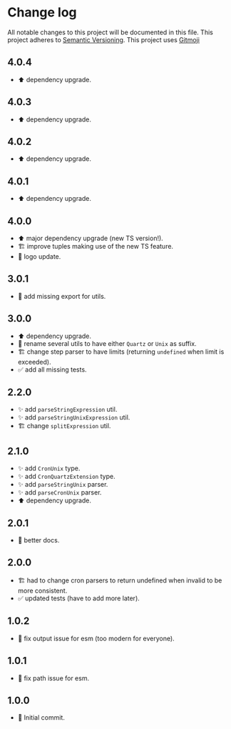 # Change log
All notable changes to this project will be documented in this file.
This project adheres to [Semantic Versioning](https://semver.org/).
This project uses [Gitmoji](https://gitmoji.carloscuesta.me/)

## 4.0.4

- :arrow_up: dependency upgrade.

## 4.0.3

- :arrow_up: dependency upgrade.

## 4.0.2

- :arrow_up: dependency upgrade.

## 4.0.1

- :arrow_up: dependency upgrade.

## 4.0.0

- :arrow_up: major dependency upgrade (new TS version!).
- :building_construction: improve tuples making use of the new TS feature.
- :art: logo update.

## 3.0.1

- :bug: add missing export for utils.

## 3.0.0

- :arrow_up: dependency upgrade.
- :truck: rename several utils to have either `Quartz` or `Unix` as suffix.
- :building_construction: change step parser to have limits (returning `undefined` when limit is exceeded).
- :white_check_mark: add all missing tests.

## 2.2.0

- :sparkles: add `parseStringExpression` util.
- :sparkles: add `parseStringUnixExpression` util.
- :building_construction: change `splitExpression` util.

## 2.1.0

- :sparkles: add `CronUnix` type.
- :sparkles: add `CronQuartzExtension` type.
- :sparkles: add `parseStringUnix` parser.
- :sparkles: add `parseCronUnix` parser.
- :arrow_up: dependency upgrade.

## 2.0.1

- :pencil: better docs.

## 2.0.0

- :building_construction: had to change cron parsers to return undefined when invalid to be more consistent.
- :white_check_mark: updated tests (have to add more later).

## 1.0.2

- :bug: fix output issue for esm (too modern for everyone).

## 1.0.1

- :bug: fix path issue for esm.

## 1.0.0

- :tada: Initial commit.
